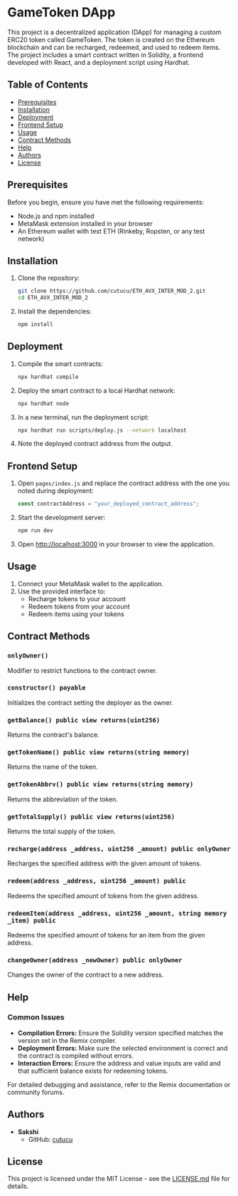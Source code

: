 
# GameToken DApp

This project is a decentralized application (DApp) for managing a custom ERC20 token called GameToken. The token is created on the Ethereum blockchain and can be recharged, redeemed, and used to redeem items. The project includes a smart contract written in Solidity, a frontend developed with React, and a deployment script using Hardhat.

## Table of Contents
- [Prerequisites](#prerequisites)
- [Installation](#installation)
- [Deployment](#deployment)
- [Frontend Setup](#frontend-setup)
- [Usage](#usage)
- [Contract Methods](#contract-methods)
- [Help](#help)
- [Authors](#authors)
- [License](#license)

## Prerequisites

Before you begin, ensure you have met the following requirements:
- Node.js and npm installed
- MetaMask extension installed in your browser
- An Ethereum wallet with test ETH (Rinkeby, Ropsten, or any test network)

## Installation

1. Clone the repository:
    ```sh
    git clone https://github.com/cutucu/ETH_AVX_INTER_MOD_2.git
    cd ETH_AVX_INTER_MOD_2
    ```

2. Install the dependencies:
    ```sh
    npm install
    ```

## Deployment

1. Compile the smart contracts:
    ```sh
    npx hardhat compile
    ```

2. Deploy the smart contract to a local Hardhat network:
    ```sh
    npx hardhat node
    ```

3. In a new terminal, run the deployment script:
    ```sh
    npx hardhat run scripts/deploy.js --network localhost
    ```

4. Note the deployed contract address from the output.

## Frontend Setup

1. Open `pages/index.js` and replace the contract address with the one you noted during deployment:
    ```js
    const contractAddress = "your_deployed_contract_address";
    ```

2. Start the development server:
    ```sh
    npm run dev
    ```

3. Open [http://localhost:3000](http://localhost:3000) in your browser to view the application.

## Usage

1. Connect your MetaMask wallet to the application.
2. Use the provided interface to:
    - Recharge tokens to your account
    - Redeem tokens from your account
    - Redeem items using your tokens

## Contract Methods

### `onlyOwner()`

Modifier to restrict functions to the contract owner.

### `constructor() payable`

Initializes the contract setting the deployer as the owner.

### `getBalance() public view returns(uint256)`

Returns the contract's balance.

### `getTokenName() public view returns(string memory)`

Returns the name of the token.

### `getTokenAbbrv() public view returns(string memory)`

Returns the abbreviation of the token.

### `getTotalSupply() public view returns(uint256)`

Returns the total supply of the token.

### `recharge(address _address, uint256 _amount) public onlyOwner`

Recharges the specified address with the given amount of tokens.

### `redeem(address _address, uint256 _amount) public`

Redeems the specified amount of tokens from the given address.

### `redeemItem(address _address, uint256 _amount, string memory _item) public`

Redeems the specified amount of tokens for an item from the given address.

### `changeOwner(address _newOwner) public onlyOwner`

Changes the owner of the contract to a new address.

## Help

### Common Issues
- **Compilation Errors:** Ensure the Solidity version specified matches the version set in the Remix compiler.
- **Deployment Errors:** Make sure the selected environment is correct and the contract is compiled without errors.
- **Interaction Errors:** Ensure the address and value inputs are valid and that sufficient balance exists for redeeming tokens.

For detailed debugging and assistance, refer to the Remix documentation or community forums.

## Authors
- **Sakshi**
  - GitHub: [cutucu](https://github.com/cutucu)
 
## License
This project is licensed under the MIT License - see the [LICENSE.md](LICENSE.md) file for details.
